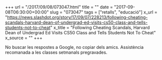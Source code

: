 +++
url = "/2017/09/08/073047.html"
title = ""
date = "2017-09-08T06:30:00+00:00"
slug = "073047"
tags = ["retalls", "educació"]
x_url = "https://news.slashdot.org/story/17/09/07/228213/following-cheating-scandals-harvard-dean-of-undergrad-ed-visits-cs50-class-and-tells-students-not-to-cheat"
x_title = "Following Cheating Scandals, Harvard Dean of Undergrad Ed Visits CS50 Class and Tells Students Not To Cheat"
x_source = ""
+++

No buscar les respostes a Google, no copiar dels amics. Assistència recomanada a les classes setmanals pregravades.

